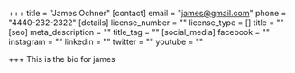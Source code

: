 +++
title = "James Ochner"
[contact]
email = "james@gmail.com"
phone = "4440-232-2322"
[details]
license_number = ""
license_type = []
title = ""
[seo]
meta_description = ""
title_tag = ""
[social_media]
facebook = ""
instagram = ""
linkedin = ""
twitter = ""
youtube = ""

+++
This is the bio for james
